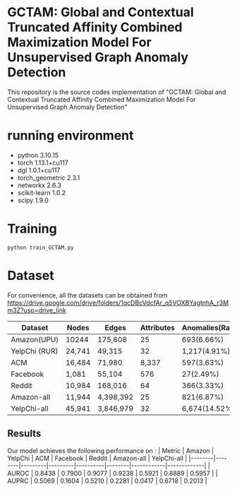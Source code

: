 # GCTAM: Global and Contextual Truncated Affinity Combined Maximization Model For Unsupervised Graph Anomaly Detection

This repository is the source codes implementation of  "GCTAM: Global and Contextual Truncated Affinity Combined
Maximization Model For Unsupervised Graph Anomaly Detection"


# running environment
* python 3.10.15
* torch 1.13.1+cu117
* dgl 1.0.1+cu117
* torch_geometric 2.3.1
* networkx 2.6.3
* scikit-learn 1.0.2
* scipy 1.9.0


# Training
```train
python train_GCTAM.py
```

# Dataset
For convenience, all the datasets can be obtained from https://drive.google.com/drive/folders/1qcDBcVdcfAr_q5VOXBYagtnhA_r3Mm3Z?usp=drive_link

| Dataset | Nodes | Edges      | Attributes         | Anomalies(Rate) |
|--------|-------------|----------|----------------|----------|
| Amazon(UPU)  |10244| 175,608 |25| 693(6.66%)|
| YelpChi (RUR)  |24,741| 49,315| 32| 1,217(4.91%)|
| ACM  |16,484| 71,980| 8,337| 597(3.63%)|
| Facebook  |1,081 | 55,104|  576| 27(2.49%)|
| Reddit  |10,984| 168,016| 64 | 366(3.33%)|
| Amazon-all  |11,944 |4,398,392| 25| 821(6.87%)|
| YelpChi-all |45,941 | 3,846,979 |32 |6,674(14.52%)|

## Results

Our model achieves the following performance on :
| Metric | Amazon | YelpChi | ACM | Facebook | Reddit | Amazon-all | YelpChi-all |
|--------|--------|---------|---------|----------|--------|------------|-------------|
| AUROC | 0.8438 | 0.7900 | 0.9077 | 0.9238 | 0.5921 | 0.8889 | 0.5957 |
| AUPRC | 0.5069 | 0.1604 | 0.5210 | 0.2281 | 0.0417 | 0.6718 | 0.2013 |

